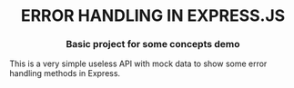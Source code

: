 <h1 align="center"> ERROR HANDLING IN EXPRESS.JS </h1>
<h3 align="center"> Basic project for some concepts demo </h3>

This is a very simple useless API with mock data to show some error handling methods in Express.